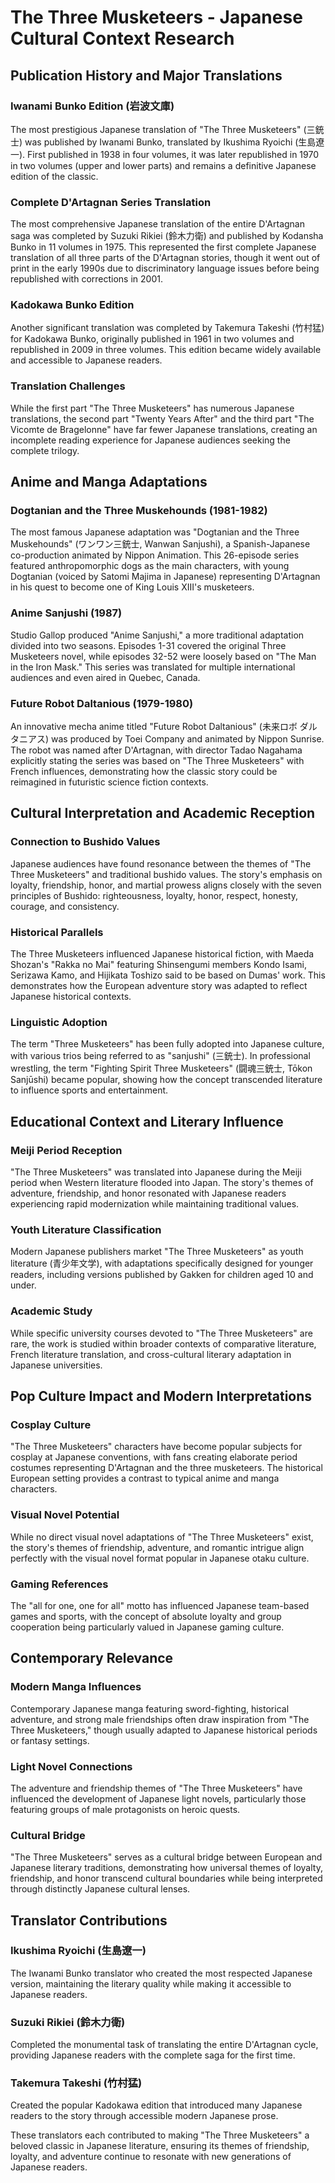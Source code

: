 # The Three Musketeers - Japanese Cultural Context Research

## Publication History and Major Translations

### Iwanami Bunko Edition (岩波文庫)
The most prestigious Japanese translation of "The Three Musketeers" (三銃士) was published by Iwanami Bunko, translated by Ikushima Ryoichi (生島遼一). First published in 1938 in four volumes, it was later republished in 1970 in two volumes (upper and lower parts) and remains a definitive Japanese edition of the classic.

### Complete D'Artagnan Series Translation
The most comprehensive Japanese translation of the entire D'Artagnan saga was completed by Suzuki Rikiei (鈴木力衛) and published by Kodansha Bunko in 11 volumes in 1975. This represented the first complete Japanese translation of all three parts of the D'Artagnan stories, though it went out of print in the early 1990s due to discriminatory language issues before being republished with corrections in 2001.

### Kadokawa Bunko Edition
Another significant translation was completed by Takemura Takeshi (竹村猛) for Kadokawa Bunko, originally published in 1961 in two volumes and republished in 2009 in three volumes. This edition became widely available and accessible to Japanese readers.

### Translation Challenges
While the first part "The Three Musketeers" has numerous Japanese translations, the second part "Twenty Years After" and the third part "The Vicomte de Bragelonne" have far fewer Japanese translations, creating an incomplete reading experience for Japanese audiences seeking the complete trilogy.

## Anime and Manga Adaptations

### Dogtanian and the Three Muskehounds (1981-1982)
The most famous Japanese adaptation was "Dogtanian and the Three Muskehounds" (ワンワン三銃士, Wanwan Sanjushi), a Spanish-Japanese co-production animated by Nippon Animation. This 26-episode series featured anthropomorphic dogs as the main characters, with young Dogtanian (voiced by Satomi Majima in Japanese) representing D'Artagnan in his quest to become one of King Louis XIII's musketeers.

### Anime Sanjushi (1987)
Studio Gallop produced "Anime Sanjushi," a more traditional adaptation divided into two seasons. Episodes 1-31 covered the original Three Musketeers novel, while episodes 32-52 were loosely based on "The Man in the Iron Mask." This series was translated for multiple international audiences and even aired in Quebec, Canada.

### Future Robot Daltanious (1979-1980)
An innovative mecha anime titled "Future Robot Daltanious" (未来ロボ ダルタニアス) was produced by Toei Company and animated by Nippon Sunrise. The robot was named after D'Artagnan, with director Tadao Nagahama explicitly stating the series was based on "The Three Musketeers" with French influences, demonstrating how the classic story could be reimagined in futuristic science fiction contexts.

## Cultural Interpretation and Academic Reception

### Connection to Bushido Values
Japanese audiences have found resonance between the themes of "The Three Musketeers" and traditional bushido values. The story's emphasis on loyalty, friendship, honor, and martial prowess aligns closely with the seven principles of Bushido: righteousness, loyalty, honor, respect, honesty, courage, and consistency.

### Historical Parallels
The Three Musketeers influenced Japanese historical fiction, with Maeda Shozan's "Rakka no Mai" featuring Shinsengumi members Kondo Isami, Serizawa Kamo, and Hijikata Toshizo said to be based on Dumas' work. This demonstrates how the European adventure story was adapted to reflect Japanese historical contexts.

### Linguistic Adoption
The term "Three Musketeers" has been fully adopted into Japanese culture, with various trios being referred to as "sanjushi" (三銃士). In professional wrestling, the term "Fighting Spirit Three Musketeers" (闘魂三銃士, Tōkon Sanjūshi) became popular, showing how the concept transcended literature to influence sports and entertainment.

## Educational Context and Literary Influence

### Meiji Period Reception
"The Three Musketeers" was translated into Japanese during the Meiji period when Western literature flooded into Japan. The story's themes of adventure, friendship, and honor resonated with Japanese readers experiencing rapid modernization while maintaining traditional values.

### Youth Literature Classification
Modern Japanese publishers market "The Three Musketeers" as youth literature (青少年文学), with adaptations specifically designed for younger readers, including versions published by Gakken for children aged 10 and under.

### Academic Study
While specific university courses devoted to "The Three Musketeers" are rare, the work is studied within broader contexts of comparative literature, French literature translation, and cross-cultural literary adaptation in Japanese universities.

## Pop Culture Impact and Modern Interpretations

### Cosplay Culture
"The Three Musketeers" characters have become popular subjects for cosplay at Japanese conventions, with fans creating elaborate period costumes representing D'Artagnan and the three musketeers. The historical European setting provides a contrast to typical anime and manga characters.

### Visual Novel Potential
While no direct visual novel adaptations of "The Three Musketeers" exist, the story's themes of friendship, adventure, and romantic intrigue align perfectly with the visual novel format popular in Japanese otaku culture.

### Gaming References
The "all for one, one for all" motto has influenced Japanese team-based games and sports, with the concept of absolute loyalty and group cooperation being particularly valued in Japanese gaming culture.

## Contemporary Relevance

### Modern Manga Influences
Contemporary Japanese manga featuring sword-fighting, historical adventure, and strong male friendships often draw inspiration from "The Three Musketeers," though usually adapted to Japanese historical periods or fantasy settings.

### Light Novel Connections
The adventure and friendship themes of "The Three Musketeers" have influenced the development of Japanese light novels, particularly those featuring groups of male protagonists on heroic quests.

### Cultural Bridge
"The Three Musketeers" serves as a cultural bridge between European and Japanese literary traditions, demonstrating how universal themes of loyalty, friendship, and honor transcend cultural boundaries while being interpreted through distinctly Japanese cultural lenses.

## Translator Contributions

### Ikushima Ryoichi (生島遼一)
The Iwanami Bunko translator who created the most respected Japanese version, maintaining the literary quality while making it accessible to Japanese readers.

### Suzuki Rikiei (鈴木力衛)
Completed the monumental task of translating the entire D'Artagnan cycle, providing Japanese readers with the complete saga for the first time.

### Takemura Takeshi (竹村猛)
Created the popular Kadokawa edition that introduced many Japanese readers to the story through accessible modern Japanese prose.

These translators each contributed to making "The Three Musketeers" a beloved classic in Japanese literature, ensuring its themes of friendship, loyalty, and adventure continue to resonate with new generations of Japanese readers.